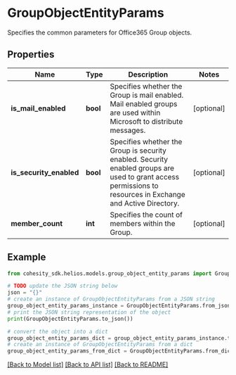 # GroupObjectEntityParams

Specifies the common parameters for Office365 Group objects.

## Properties

Name | Type | Description | Notes
------------ | ------------- | ------------- | -------------
**is_mail_enabled** | **bool** | Specifies whether the Group is mail enabled. Mail enabled groups are used within Microsoft to distribute messages. | [optional] 
**is_security_enabled** | **bool** | Specifies whether the Group is security enabled. Security enabled groups are used to grant access permissions to resources in Exchange and Active Directory. | [optional] 
**member_count** | **int** | Specifies the count of members within the Group. | [optional] 

## Example

```python
from cohesity_sdk.helios.models.group_object_entity_params import GroupObjectEntityParams

# TODO update the JSON string below
json = "{}"
# create an instance of GroupObjectEntityParams from a JSON string
group_object_entity_params_instance = GroupObjectEntityParams.from_json(json)
# print the JSON string representation of the object
print(GroupObjectEntityParams.to_json())

# convert the object into a dict
group_object_entity_params_dict = group_object_entity_params_instance.to_dict()
# create an instance of GroupObjectEntityParams from a dict
group_object_entity_params_from_dict = GroupObjectEntityParams.from_dict(group_object_entity_params_dict)
```
[[Back to Model list]](../README.md#documentation-for-models) [[Back to API list]](../README.md#documentation-for-api-endpoints) [[Back to README]](../README.md)



